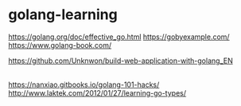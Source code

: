# golang-learning


https://golang.org/doc/effective_go.html
https://gobyexample.com/
https://www.golang-book.com/



https://github.com/Unknwon/build-web-application-with-golang_EN




</br> https://nanxiao.gitbooks.io/golang-101-hacks/ 
</br> http://www.laktek.com/2012/01/27/learning-go-types/


